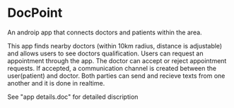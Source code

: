 # DocPoint
 An androip app that connects doctors and patients within the area.
 
 This app finds nearby doctors (within 10km radius, distance is adjustable) and allows users to see doctors qualification. Users can request an appointment through the app. The doctor can accept or reject appointment requests. If accepted, a communication channel is created between the user(patient) and doctor. Both parties can send and recieve texts from one another and it is done in realtime.


See "app details.doc" for detailed discription
